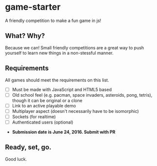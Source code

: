 # game-starter
A friendly competition to make a fun game in js!

## What? Why?
Because we can! Small friendly competitions are a great way to push yourself to learn new things in a non-stessful manner.

## Requirements
All games should meet the requirements on this list.
- [ ] Must be made with JavaScript and HTML5 based
- [ ] Old school feel (e.g. pacman, space invaders, asteroids, pong, tetris), though it can be original or a clone
- [ ] Link to an active playable demo
- [ ] Multiplayer aspect (doesn't necessarily have to be isomorphic)
- [ ] Sockets (for realtime)
- [ ] Authenticated users (optional)
- **Submission date is June 24, 2016. Submit with PR**

## Ready, set, go.
Good luck.

